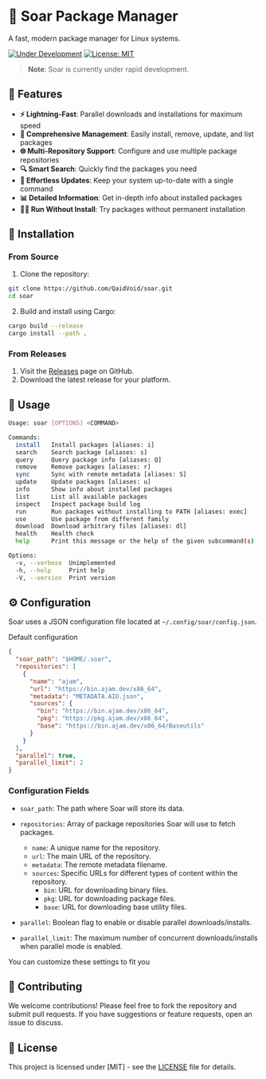# 🚀 Soar Package Manager

A fast, modern package manager for Linux systems.

[![Under Development](https://img.shields.io/badge/status-under%20development-orange)](https://github.com/QaidVoid/soar)
[![License: MIT](https://img.shields.io/badge/License-MIT-yellow.svg)](https://opensource.org/licenses/MIT)


> **Note**: Soar is currently under rapid development.

## 🌟 Features

- **⚡ Lightning-Fast**: Parallel downloads and installations for maximum speed
- **🧰 Comprehensive Management**: Easily install, remove, update, and list packages
- **🌐 Multi-Repository Support**: Configure and use multiple package repositories
- **🔍 Smart Search**: Quickly find the packages you need
- **🔄 Effortless Updates**: Keep your system up-to-date with a single command
- **📊 Detailed Information**: Get in-depth info about installed packages
- **🏃‍♂️ Run Without Install**: Try packages without permanent installation

## 🔧 Installation

### From Source

1. Clone the repository:
```sh
git clone https://github.com/QaidVoid/soar.git
cd soar
```

2. Build and install using Cargo:
```sh
cargo build --release
cargo install --path .
```

### From Releases

1. Visit the [Releases](https://github.com/QaidVoid/soar/releases) page on GitHub.
2. Download the latest release for your platform.

## 🎯 Usage

```sh
Usage: soar [OPTIONS] <COMMAND>

Commands:
  install   Install packages [aliases: i]
  search    Search package [aliases: s]
  query     Query package info [aliases: Q]
  remove    Remove packages [aliases: r]
  sync      Sync with remote metadata [aliases: S]
  update    Update packages [aliases: u]
  info      Show info about installed packages
  list      List all available packages
  inspect   Inspect package build log
  run       Run packages without installing to PATH [aliases: exec]
  use       Use package from different family
  download  Download arbitrary files [aliases: dl]
  health    Health check
  help      Print this message or the help of the given subcommand(s)

Options:
  -v, --verbose  Unimplemented
  -h, --help     Print help
  -V, --version  Print version
```

## ⚙️ Configuration

Soar uses a JSON configuration file located at `~/.config/soar/config.json`.

Default configuration
```json
{
  "soar_path": "$HOME/.soar",
  "repositories": [
    {
      "name": "ajam",
      "url": "https://bin.ajam.dev/x86_64",
      "metadata": "METADATA.AIO.json",
      "sources": {
        "bin": "https://bin.ajam.dev/x86_64",
        "pkg": "https://pkg.ajam.dev/x86_64",
        "base": "https://bin.ajam.dev/x86_64/Baseutils"
      }
    }
  ],
  "parallel": true,
  "parallel_limit": 2
}
```

### Configuration Fields

- `soar_path`: The path where Soar will store its data.

- `repositories`: Array of package repositories Soar will use to fetch packages.
  - `name`: A unique name for the repository.
  - `url`: The main URL of the repository.
  - `metadata`: The remote metadata filename.
  - `sources`: Specific URLs for different types of content within the repository.
    - `bin`: URL for downloading binary files.
    - `pkg`: URL for downloading package files.
    - `base`: URL for downloading base utility files.

- `parallel`: Boolean flag to enable or disable parallel downloads/installs.

- `parallel_limit`: The maximum number of concurrent downloads/installs when parallel mode is enabled.

You can customize these settings to fit you


## 🤝 Contributing

We welcome contributions! Please feel free to fork the repository and submit
pull requests. If you have suggestions or feature requests, open an issue to
discuss.

## 📝 License

This project is licensed under [MIT] - see the [LICENSE](LICENSE) file for details.

